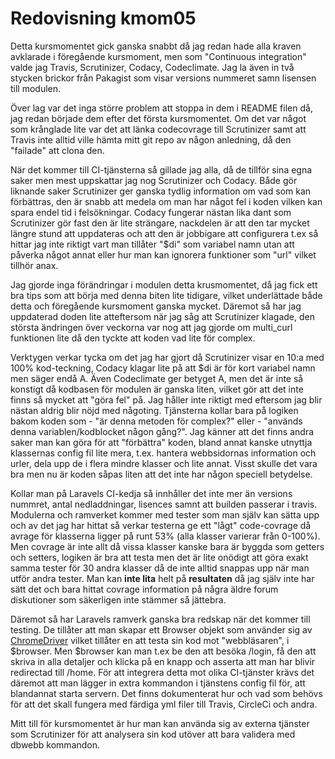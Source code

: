 ---
---
Redovisning kmom05
=========================

Detta kursmomentet gick ganska snabbt då jag redan hade alla kraven avklarade i föregående kursmoment, men som "Continuous integration" valde jag Travis, Scrutinizer, Codacy, Codeclimate. Jag la även in två stycken brickor från Pakagist som visar versions nummeret samn lisensen till modulen.

Över lag var det inga större problem att stoppa in dem i README filen då, jag redan började dem efter det första kursmomentet. Om det var något som krånglade lite var det att länka codecovrage till Scrutinizer samt att Travis inte alltid ville hämta mitt git repo av någon anledning, då den "failade" att clona den.

När det kommer till CI-tjänsterna så gillade jag alla, då de tillför sina egna saker men mest uppskattar jag nog Scrutinizer och Codacy. Både gör liknande saker Scrutinizer ger ganska tydlig information om vad som kan förbättras, den är snabb att medela om man har något fel i koden vilken kan spara endel tid i felsökningar. Codacy fungerar nästan lika dant som Scrutinizer gör fast den är lite strängare, nackdelen är att den tar mycket längre stund att uppdateras och att den är jobbigare att configurera t.ex så hittar jag inte riktigt vart man tillåter "$di" som variabel namn utan att påverka något annat eller hur man kan ignorera funktioner som "url" vilket tillhör anax.

Jag gjorde inga förändringar i modulen detta krusmomentet, då jag fick ett bra tips som att börja med denna biten lite tidigare, vilket underlättade både detta och föregående kursmoment ganska mycket. Däremot så har jag uppdaterad doden lite atteftersom när jag såg att Scrutinizer klagade, den största ändringen över veckorna var nog att jag gjorde om multi_curl funktionen lite då den tyckte att koden vad lite för complex. 

Verktygen verkar tycka om det jag har gjort då Scrutinizer visar en 10:a med 100% kod-teckning, Codacy klagar lite på att $di är för kort variabel namn men säger endå A. Även Codeclimate ger betyget A, men det är inte så konstigt då kodbasen för modulen är ganska liten, vilket gör att det inte finns så mycket att "göra fel" på. Jag håller inte riktigt med eftersom jag blir nästan aldrig blir nöjd med någoting. Tjänsterna kollar bara på logiken bakom koden som - "är denna metoden för complex?" eller - "används denna variablen/kodblocket någon gång?". Jag känner att det finns andra saker man kan göra för att "förbättra" koden, bland annat kanske utnyttja klassernas config fil lite mera, t.ex. hantera webbsidornas information och urler, dela upp de i flera mindre klasser och lite annat. Visst skulle det vara bra men nu är koden såpas liten att det inte har någon speciell betydelse.

Kollar man på Laravels CI-kedja så innhåller det inte mer än versions nummret, antal nedladdningar, lisences samnt att builden passerar i travis. Modulerna och ramverket kommer med tester som man själv kan sätta upp och av det jag har hittat så verkar testerna ge ett "lågt" code-covrage då avrage för klasserna ligger på runt 53% (alla klasser varierar från 0-100%). Men covrage är inte allt då vissa klasser kanske bara är byggda som getters och setters, logiken är bra att testa men det är lite onödigt att göra exakt samma tester för 30 andra klasser då de inte alltid snappas upp när man utför andra tester. Man kan **inte lita** helt på **resultaten** då jag själv inte har sätt det och bara hittat covrage information på några äldre forum diskutioner som säkerligen inte stämmer så jättebra.

Däremot så har Laravels ramverk ganska bra redskap när det kommer till testing. De tillåter att man skapar ett Browser objekt som använder sig av [ChromeDriver](https://sites.google.com/a/chromium.org/chromedriver/home) vilket tillåter en att testa sin kod mot "webbläsaren", i $browser. Men $browser kan man t.ex be den att besöka /login, få den att skriva in alla detaljer och klicka på en knapp och asserta att man har blivir redirectad till /home. För att integrera detta mot olika CI-tjänster krävs det däremot att man lägger in extra kommandon i tjänstens config fil för, att blandannat starta servern. Det finns dokumenterat hur och vad som behövs för att det skall fungera med färdiga yml filer till Travis, CircleCi och andra.

Mitt till för kursmomentet är hur man kan använda sig av externa tjänster som Scrutinizer för att analysera sin kod utöver att bara validera med dbwebb kommandon.